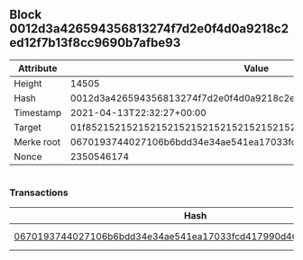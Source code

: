 ## Block 0012d3a426594356813274f7d2e0f4d0a9218c2ed12f7b13f8cc9690b7afbe93

Attribute | Value
--- | ---
Height | 14505
Hash | 0012d3a426594356813274f7d2e0f4d0a9218c2ed12f7b13f8cc9690b7afbe93
Timestamp | 2021-04-13T22:32:27+00:00
Target | 01f8521521521521521521521521521521521521521521521521521521521521
Merke root | 0670193744027106b6bdd34e34ae541ea17033fcd417990d4664f80241b32832
Nonce | 2350546174

```

```

### Transactions

Hash | Amount
--- | ---
[0670193744027106b6bdd34e34ae541ea17033fcd417990d4664f80241b32832](0670193744027106b6bdd34e34ae541ea17033fcd417990d4664f80241b32832.md) | 10.00000000 SKEPTI 
